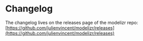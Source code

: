 # Changelog

The changelog lives on the releases page of the modelizr repo: [https://github.com/julienvincent/modelizr/releases](https://github.com/julienvincent/modelizr/releases)